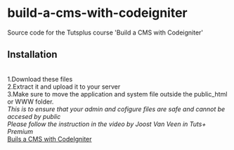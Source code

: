 build-a-cms-with-codeigniter
============================

Source code for the Tutsplus course 'Build a CMS with Codeigniter'


<h2>Installation</h2><br/>
1.Download these files<br/>
2.Extract it and upload it to your server<br/>
3.Make sure to move the application and system file outside the public_html or WWW folder.<br/>
<i>This is to ensure that your admin and cofigure files are safe and cannot be accesed by public</i><br/>
<i>Please follow the instruction in the video by Joost Van Veen in Tuts+ Premium</i><br/>
<a href="https://tutsplus.com/lesson/installing-and-configuring-codeigniter/"/>Buils a CMS with CodeIgniter</a>
